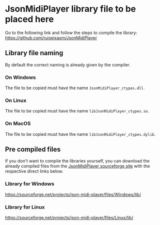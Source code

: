 # JsonMidiPlayer library file to be placed here
Go to the following link and follow the steps to compile the library: https://github.com/ruiseixasm/JsonMidiPlayer

## Library file naming
By default the correct naming is already given by the compiler.
### On Windows
The file to be copied must have the name `JsonMidiPlayer_ctypes.dll`.
### On Linux
The file to be copied must have the name `libJsonMidiPlayer_ctypes.so`.
### On MacOS
The file to be copied must have the name `libJsonMidiPlayer_ctypes.dylib`.

## Pre compiled files
If you don't want to compile the libraries yourself, you can download the already compiled files from the [JsonMidiPlayer sourceforge site](https://sourceforge.net/projects/json-midi-player/) with the respective direct links below.
### Library for Windows
https://sourceforge.net/projects/json-midi-player/files/Windows/lib/
### Library for Linux
https://sourceforge.net/projects/json-midi-player/files/Linux/lib/
